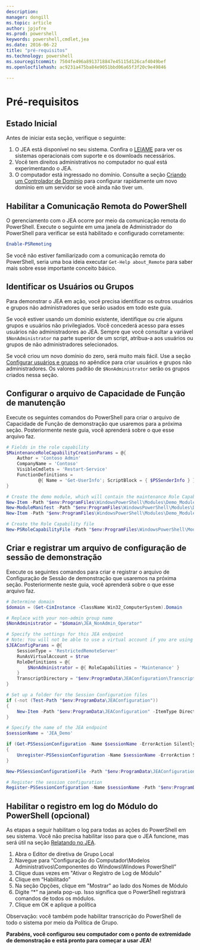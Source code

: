 ```yaml
---
description: 
manager: dongill
ms.topic: article
author: jpjofre
ms.prod: powershell
keywords: powershell,cmdlet,jea
ms.date: 2016-06-22
title: "pré-requisitos"
ms.technology: powershell
ms.sourcegitcommit: 7504fe496a8913718847e45115d126caf4049bef
ms.openlocfilehash: ac9231a475ba84e9051bbd06a65f3f20c9e49846

---
```


# Pré-requisitos

## Estado Inicial
Antes de iniciar esta seção, verifique o seguinte:

1. O JEA está disponível no seu sistema. Confira o [LEIAME](./README.md) para ver os sistemas operacionais com suporte e os downloads necessários.
2. Você tem direitos administrativos no computador no qual está experimentando o JEA.
3. O computador está ingressado no domínio.
Consulte a seção [Criando um Controlador de Domínio](#creating-a-domain-controller) para configurar rapidamente um novo domínio em um servidor se você ainda não tiver um.

## Habilitar a Comunicação Remota do PowerShell
O gerenciamento com o JEA ocorre por meio da comunicação remota do PowerShell.
Execute o seguinte em uma janela de Administrador do PowerShell para verificar se está habilitado e configurado corretamente:

```PowerShell
Enable-PSRemoting
```

Se você não estiver familiarizado com a comunicação remota do PowerShell, seria uma boa ideia executar `Get-Help about_Remote` para saber mais sobre esse importante conceito básico.

## Identificar os Usuários ou Grupos
Para demonstrar o JEA em ação, você precisa identificar os outros usuários e grupos não administradores que serão usados em todo este guia.

Se você estiver usando um domínio existente, identifique ou crie alguns grupos e usuários não privilegiados.
Você concederá acesso para esses usuários não administradores ao JEA.
Sempre que você consultar a variável `$NonAdministrator` na parte superior de um script, atribua-a aos usuários ou grupos de não administradores selecionados.

Se você criou um novo domínio do zero, será muito mais fácil.
Use a seção [Configurar usuários e grupos](creating-a-domain-controller.md#set-up-users-and-groups) no apêndice para criar usuários e grupos não administradores.
Os valores padrão de `$NonAdministrator` serão os grupos criados nessa seção.

## Configurar o arquivo de Capacidade de Função de manutenção
Execute os seguintes comandos do PowerShell para criar o arquivo de Capacidade de Função de demonstração que usaremos para a próxima seção.
Posteriormente neste guia, você aprenderá sobre o que esse arquivo faz.

```PowerShell
# Fields in the role capability
$MaintenanceRoleCapabilityCreationParams = @{
    Author = 'Contoso Admin'
    CompanyName = 'Contoso'
    VisibleCmdlets = 'Restart-Service'
    FunctionDefinitions =
            @{ Name = 'Get-UserInfo'; ScriptBlock = { $PSSenderInfo } }
}

# Create the demo module, which will contain the maintenance Role Capability File
New-Item -Path "$env:ProgramFiles\WindowsPowerShell\Modules\Demo_Module" -ItemType Directory
New-ModuleManifest -Path "$env:ProgramFiles\WindowsPowerShell\Modules\Demo_Module\Demo_Module.psd1"
New-Item -Path "$env:ProgramFiles\WindowsPowerShell\Modules\Demo_Module\RoleCapabilities" -ItemType Directory

# Create the Role Capability file
New-PSRoleCapabilityFile -Path "$env:ProgramFiles\WindowsPowerShell\Modules\Demo_Module\RoleCapabilities\Maintenance.psrc" @MaintenanceRoleCapabilityCreationParams
```

## Criar e registrar um arquivo de configuração de sessão de demonstração
Execute os seguintes comandos para criar e registrar o arquivo de Configuração de Sessão de demonstração que usaremos na próxima seção.
Posteriormente neste guia, você aprenderá sobre o que esse arquivo faz.

```PowerShell
# Determine domain
$domain = (Get-CimInstance -ClassName Win32_ComputerSystem).Domain

# Replace with your non-admin group name
$NonAdministrator = "$domain\JEA_NonAdmin_Operator"

# Specify the settings for this JEA endpoint
# Note: You will not be able to use a virtual account if you are using WMF 5.0 on Windows 7 or Windows Server 2008 R2
$JEAConfigParams = @{
    SessionType = 'RestrictedRemoteServer'
    RunAsVirtualAccount = $true
    RoleDefinitions = @{
        $NonAdministrator = @{ RoleCapabilities = 'Maintenance' }
    }
    TranscriptDirectory = "$env:ProgramData\JEAConfiguration\Transcripts"
}

# Set up a folder for the Session Configuration files
if (-not (Test-Path "$env:ProgramData\JEAConfiguration"))
{
    New-Item -Path "$env:ProgramData\JEAConfiguration" -ItemType Directory
}

# Specify the name of the JEA endpoint
$sessionName = 'JEA_Demo'

if (Get-PSSessionConfiguration -Name $sessionName -ErrorAction SilentlyContinue)
{
    Unregister-PSSessionConfiguration -Name $sessionName -ErrorAction Stop
}

New-PSSessionConfigurationFile -Path "$env:ProgramData\JEAConfiguration\JEADemo.pssc" @JEAConfigParams

# Register the session configuration
Register-PSSessionConfiguration -Name $sessionName -Path "$env:ProgramData\JEAConfiguration\JEADemo.pssc"
```

## Habilitar o registro em log do Módulo do PowerShell (opcional)
As etapas a seguir habilitam o log para todas as ações do PowerShell em seu sistema.
Você não precisa habilitar isso para que o JEA funcione, mas será útil na seção [Relatando no JEA](reporting-on-jea.md).

1. Abra o Editor de diretiva de Grupo Local
2. Navegue para “Configuração do Computador\Modelos Administrativos\Componentes do Windows\Windows PowerShell”
3. Clique duas vezes em "Ativar o Registro de Log de Módulo"
4. Clique em “Habilitado”
5. Na seção Opções, clique em "Mostrar" ao lado dos Nomes de Módulo
6. Digite “\*” na janela pop-up. Isso significa que o PowerShell registrará comandos de todos os módulos.
7. Clique em OK e aplique a política

Observação: você também pode habilitar transcrição do PowerShell de todo o sistema por meio da Política de Grupo.

**Parabéns, você configurou seu computador com o ponto de extremidade de demonstração e está pronto para começar a usar JEA!**




<!--HONumber=Jun16_HO4-->


